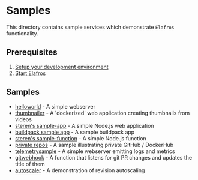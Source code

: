 # Samples

This directory contains sample services which demonstrate `Elafros`
functionality.

## Prerequisites

1. [Setup your development environment](../DEVELOPMENT.md#getting-started)
2. [Start Elafros](../README.md#start-elafros)

## Samples

* [helloworld](./helloworld) - A simple webserver
* [thumbnailer](./thumbnailer) - A 'dockerized' web application creating thumbnails from videos
* [steren's sample-app](./steren-app) - A simple Node.js web application
* [buildpack sample app](./buildpack-app) - A sample buildpack app
* [steren's sample-function](./steren-function) - A simple Node.js function
* [private repos](./private-repos/) - A sample illustrating private GitHub / DockerHub
* [telemetrysample](./telemetrysample) - A simple webserver emitting logs and metrics
* [gitwebhook](./gitwebhook) - A function that listens for git PR changes and updates the title of them
* [autoscaler](./autoscale) - A demonstration of revision autoscaling
